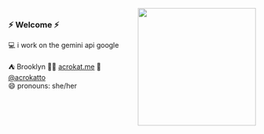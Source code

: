 
<img align="right" width="240" src="https://github.com/acrokat/acrokat/assets/16325997/0d04e3f6-1505-49e1-9428-0e9d9307628f">

### ⚡ Welcome ⚡

💻  i work on the gemini api google

⛺  Brooklyn
👩‍💻  [acrokat.me](acrokat.me)
🐥  [@acrokatto](https://twitter.com/acrokatto)    
😄  pronouns: she/her  
